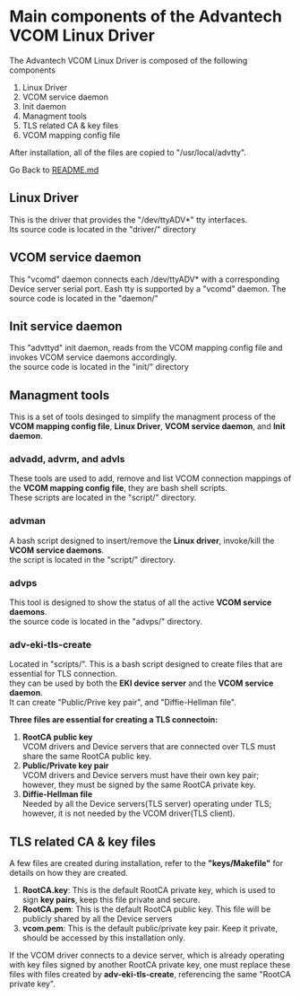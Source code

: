 # Main components of the Advantech VCOM Linux Driver
The Advantech VCOM Linux Driver is composed of the following components
1. Linux Driver
2. VCOM service daemon
3. Init daemon
4. Managment tools 
5. TLS related CA & key files
6. VCOM mapping config file

After installation, all of the files are copied to "/usr/local/advtty".  

Go Back to [README.md](../README.md)
## Linux Driver
This is the driver that provides the "/dev/ttyADV*" tty interfaces.  
Its source code is located in the "driver/" directory

## VCOM service daemon
This "vcomd" daemon connects each /dev/ttyADV* with a corresponding Device server serial port.
Eash tty is supported by a "vcomd" daemon.
The source code is located in the "daemon/"

## Init service daemon
This "advttyd" init daemon, reads from the VCOM mapping config file and invokes VCOM service daemons accordingly.  
the source code is located in the "init/" directory

## Managment tools
This is a set of tools desinged to simplify the managment process of the **VCOM mapping config file**, **Linux Driver**, **VCOM service daemon**, and **Init daemon**.

### advadd, advrm, and advls  
These tools are used to add, remove and list VCOM connection mappings of the **VCOM mapping config file**, they are bash shell scripts.  
These scripts are located in the "script/" directory.

### advman  
A bash script designed to insert/remove the **Linux driver**, invoke/kill the **VCOM service daemons**.  
the script is located in the "script/" directory.

### advps  
This tool is designed to show the status of all the active **VCOM service daemons**.  
the source code is located in the "advps/" directory.  

### adv-eki-tls-create  
Located in "scripts/".
This is a bash script designed to create files that are essential for TLS connection.  
they can be used by both the **EKI device server** and the **VCOM service daemon**.  
It can create "Public/Prive key pair", and "Diffie-Hellman file".  

**Three files are essential for creating a TLS connectoin:**  
 1. **RootCA public key**  
     VCOM drivers and Device servers that are connected over TLS must share the same RootCA public key.
 2. **Public/Private key pair**  
     VCOM drivers and Device servers must have their own key pair; however, they must be signed by the same RootCA private key.
 3. **Diffie-Hellman file**   
     Needed by all the Device servers(TLS server) operating under TLS; however, it is not needed by the VCOM driver(TLS client).

## TLS related CA & key files
A few files are created during installation, refer to the **"keys/Makefile"** for details on how they are created.  
1. **RootCA.key**: This is the default RootCA private key, which is used to sign **key pairs**, keep this file private and secure.
2. **RootCA.pem**: This is the default RootCA public key. This file will be publicly shared by all the Device servers
3. **vcom.pem**: This is the default public/private key pair. Keep it private, should be accessed by this installation only.

If the VCOM driver connects to a device server, which is already operating with key files signed by another RootCA private key, 
one must replace these files with files created by **adv-eki-tls-create**, referencing the same "RootCA private key".

